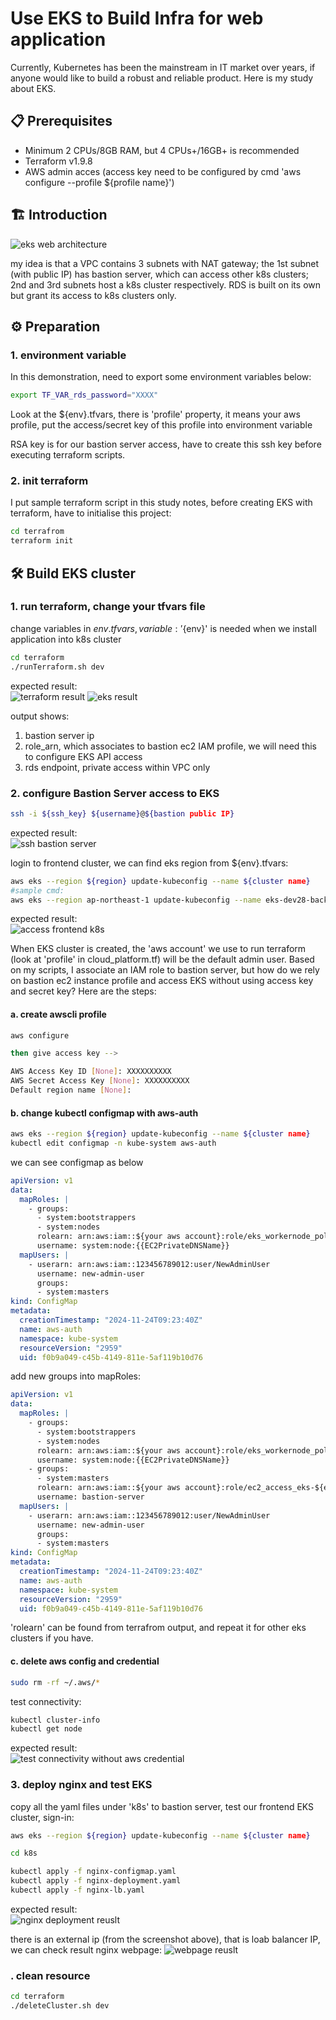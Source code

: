# Use EKS to Build Infra for web application

Currently, Kubernetes has been the mainstream in IT market over years, if anyone would like to build a robust and reliable product. Here is my study about EKS. 


## 📋 Prerequisites

- Minimum 2 CPUs/8GB RAM, but 4 CPUs+/16GB+ is recommended
- Terraform v1.9.8
- AWS admin acces (access key need to be configured by cmd 'aws configure --profile ${profile name}')

## 🏗️ Introduction

![eks web architecture](./imgs/eks_infra.png)

my idea is that a VPC contains 3 subnets with NAT gateway; the 1st subnet (with public IP) has bastion server, which can access other k8s clusters; 2nd and 3rd subnets host a k8s cluster respectively. RDS is built on its own but grant its access to k8s clusters only.

## ⚙️ Preparation

### 1. environment variable
In this demonstration, need to export some environment variables below:

```bash
export TF_VAR_rds_password="XXXX"
```
Look at the ${env}.tfvars, there is 'profile' property, it means your aws profile, put the access/secret key of this profile into environment variable

RSA key is for our bastion server access, have to create this ssh key before executing terraform scripts.

### 2. init terraform

I put sample terraform script in this study notes, before creating EKS with terraform, have to initialise this project:
```bash
cd terrafrom
terraform init
```

## 🛠️ Build EKS cluster

### 1. run terraform, change your tfvars file

change variables in ${env}.tfvars, 
variable: '${env}' is needed when we install application into k8s cluster

```bash 
cd terraform
./runTerraform.sh dev                 
```

expected result: <br/>
![terraform result](./imgs/terraform_result.jpg)
![eks result](./imgs/eks_result.png)

output shows:<br/>
  1. bastion server ip
  2. role_arn, which associates to bastion ec2 IAM profile, we will need this to configure EKS API access 
  3. rds endpoint, private access within VPC only


### 2. configure Bastion Server access to EKS
```bash
ssh -i ${ssh_key} ${username}@${bastion public IP}
```
expected result: <br/> 
![ssh bastion server](./imgs/ssh_bastion_server.jpg)

login to frontend cluster, we can find eks region from ${env}.tfvars:
```bash
aws eks --region ${region} update-kubeconfig --name ${cluster name}
#sample cmd:
aws eks --region ap-northeast-1 update-kubeconfig --name eks-dev28-backend-cluster
```
expected result: <br/>
![access frontend k8s](./imgs/access_frontend_k8s.png)

When EKS cluster is created, the 'aws account' we use to run terraform (look at 'profile' in cloud_platform.tf) will be the default admin user. Based on my scripts, I associate an IAM role to bastion server, but how do we rely on bastion ec2 instance profile and access EKS without using access key and secret key? Here are the steps:

#### a. create awscli profile
```bash
aws configure 
```

```bash
then give access key --> 

AWS Access Key ID [None]: XXXXXXXXXX
AWS Secret Access Key [None]: XXXXXXXXXX
Default region name [None]: 
```

#### b. change kubectl configmap with aws-auth
```bash
aws eks --region ${region} update-kubeconfig --name ${cluster name}
kubectl edit configmap -n kube-system aws-auth
```
we can see configmap as below
```yaml
apiVersion: v1
data:
  mapRoles: |
    - groups:
      - system:bootstrappers
      - system:nodes
      rolearn: arn:aws:iam::${your aws account}:role/eks_workernode_policy
      username: system:node:{{EC2PrivateDNSName}}
  mapUsers: |
    - userarn: arn:aws:iam::123456789012:user/NewAdminUser
      username: new-admin-user
      groups:
      - system:masters
kind: ConfigMap
metadata:
  creationTimestamp: "2024-11-24T09:23:40Z"
  name: aws-auth
  namespace: kube-system
  resourceVersion: "2959"
  uid: f0b9a049-c45b-4149-811e-5af119b10d76
```

add new groups into mapRoles:
```yaml
apiVersion: v1
data:
  mapRoles: |
    - groups:
      - system:bootstrappers
      - system:nodes
      rolearn: arn:aws:iam::${your aws account}:role/eks_workernode_policy
      username: system:node:{{EC2PrivateDNSName}}
    - groups:
      - system:masters
      rolearn: arn:aws:iam::${your aws account}:role/ec2_access_eks-${env}
      username: bastion-server
  mapUsers: |
    - userarn: arn:aws:iam::123456789012:user/NewAdminUser
      username: new-admin-user
      groups:
      - system:masters
kind: ConfigMap
metadata:
  creationTimestamp: "2024-11-24T09:23:40Z"
  name: aws-auth
  namespace: kube-system
  resourceVersion: "2959"
  uid: f0b9a049-c45b-4149-811e-5af119b10d76
```
'rolearn' can be found from terrafrom output, and repeat it for other eks clusters if you have.

#### c. delete aws config and credential
```bash
sudo rm -rf ~/.aws/*
```
test connectivity:
```bash
kubectl cluster-info
kubectl get node
```
expected result: <br/>
![test connectivity without aws credential](./imgs/test_conn_without_credential.png)

### 3. deploy nginx and test EKS

copy all the yaml files under 'k8s' to bastion server,
test our frontend EKS cluster, sign-in:
```bash 
aws eks --region ${region} update-kubeconfig --name ${cluster name}

cd k8s

kubectl apply -f nginx-configmap.yaml
kubectl apply -f nginx-deployment.yaml
kubectl apply -f nginx-lb.yaml
```
expected result: <br/>
![nginx deployment reuslt](./imgs/result_kubectl_deployment.png)

there is an external ip (from the screenshot above), that is loab balancer IP, we can check result nginx webpage:
![webpage reuslt](./imgs/from_webpage.png)

### . clean resource
```bash 
cd terraform
./deleteCluster.sh dev                 
```
